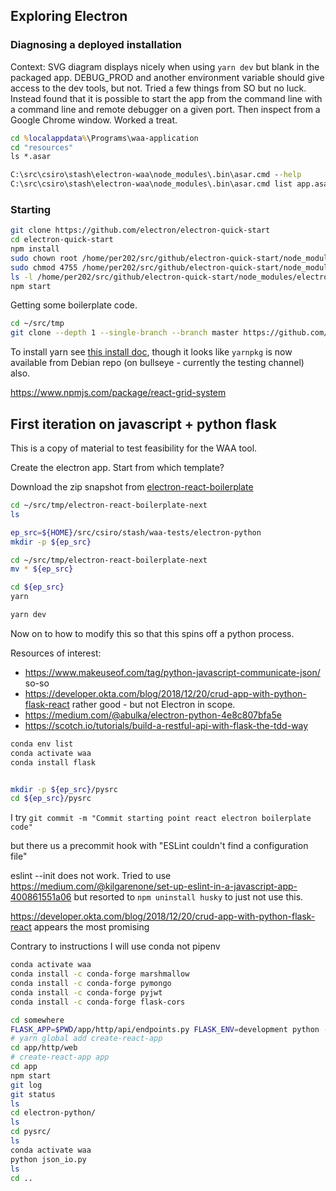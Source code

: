 ## Exploring Electron

### Diagnosing a deployed installation

Context: SVG diagram displays nicely when using `yarn dev` but blank in the packaged app. DEBUG_PROD and another environment variable should give access to the dev tools, but not. Tried a few things from SO but no luck.
Instead found that it is possible to start the app from the command line with a command line and remote debugger on a given port. Then inspect from a Google Chrome window. Worked a treat.

```bat
cd %localappdata%\Programs\waa-application
cd "resources"
ls *.asar
```

```bat
C:\src\csiro\stash\electron-waa\node_modules\.bin\asar.cmd --help
C:\src\csiro\stash\electron-waa\node_modules\.bin\asar.cmd list app.asar
```

### Starting

```sh
git clone https://github.com/electron/electron-quick-start
cd electron-quick-start
npm install
sudo chown root /home/per202/src/github/electron-quick-start/node_modules/electron/dist/chrome-sandbox
sudo chmod 4755 /home/per202/src/github/electron-quick-start/node_modules/electron/dist/chrome-sandbox
ls -l /home/per202/src/github/electron-quick-start/node_modules/electron/dist/chrome-sandbox
npm start
```

Getting some boilerplate code.

```sh
cd ~/src/tmp
git clone --depth 1 --single-branch --branch master https://github.com/electron-react-boilerplate/electron-react-boilerplate.git your-project-name
```

To install yarn see [this install doc](https://yarnpkg.com/lang/en/docs/install/#debian-stable), though it looks like `yarnpkg` is now available from Debian repo (on bullseye - currently the testing channel) also. 

https://www.npmjs.com/package/react-grid-system


## First iteration on javascript + python flask

This is a copy of material to test feasibility for the WAA tool.

Create the electron app. Start from which template?


Download the zip snapshot from [electron-react-boilerplate](https://github.com/electron-react-boilerplate/electron-react-boilerplate)

```sh
cd ~/src/tmp/electron-react-boilerplate-next
ls

ep_src=${HOME}/src/csiro/stash/waa-tests/electron-python
mkdir -p ${ep_src}

cd ~/src/tmp/electron-react-boilerplate-next
mv * ${ep_src}

cd ${ep_src}
yarn

yarn dev
```

Now on to how to modify this so that this spins off a python process.

Resources of interest:

* https://www.makeuseof.com/tag/python-javascript-communicate-json/  so-so 
* https://developer.okta.com/blog/2018/12/20/crud-app-with-python-flask-react   rather good - but not Electron in scope.
* https://medium.com/@abulka/electron-python-4e8c807bfa5e
* https://scotch.io/tutorials/build-a-restful-api-with-flask-the-tdd-way


```sh
conda env list
conda activate waa
conda install flask


mkdir -p ${ep_src}/pysrc
cd ${ep_src}/pysrc
```

I try  `git commit -m "Commit starting point react electron boilerplate code"`


but there us a precommit hook with "ESLint couldn't find a configuration file"

eslint --init does not work. Tried to use  https://medium.com/@kilgarenone/set-up-eslint-in-a-javascript-app-400861551a06  but resorted to  `npm uninstall husky` to just not use this.

https://developer.okta.com/blog/2018/12/20/crud-app-with-python-flask-react appears the most promising

Contrary to instructions I will use conda not pipenv

```bash
conda activate waa
conda install -c conda-forge marshmallow
conda install -c conda-forge pymongo
conda install -c conda-forge pyjwt
conda install -c conda-forge flask-cors
```

```bash
cd somewhere
FLASK_APP=$PWD/app/http/api/endpoints.py FLASK_ENV=development python -m flask run --port 4433
# yarn global add create-react-app
cd app/http/web
# create-react-app app
cd app
npm start
git log
git status
ls
cd electron-python/
ls
cd pysrc/
ls
conda activate waa
python json_io.py 
ls
cd ..
```


